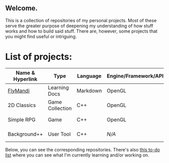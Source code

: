 ## Welcome.
This is a collection of repositories of my personal projects. Most of these serve the greater purpose of deepening my understanding of how stuff works and how to build said stuff.
There are, however, some projects that you might find useful or intriguing.

# List of projects:

| Name & Hyperlink                                  | Type              | Language  | Engine/Framework/API  | Status                    |
| ---                                               | ---               | ---       | ---                   | ---                       |
| [FlyMandi](https://github.com/FlyMandi/FlyMandi)  | Learning Docs     | Markdown  | OpenGL                | WIP :black_nib:           |
| 2D Classics                                       | Game Collection   | C++       | OpenGL                | To-do next :paperclip:    |
| Simple RPG                                        | Game              | C++       | OpenGL                | Planned :page_with_curl:  |
| Background++                                      | User Tool         | C++       | *N/A*                 | Planned :page_with_curl:  |

Below, you can see the corresponding repositories. There's also [this to-do list](https://github.com/FlyMandi/FlyMandi/blob/main/TODO.md) where you can see what I'm currently learning and/or working on.
